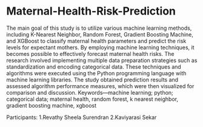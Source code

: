 # Maternal-Health-Risk-Prediction

The main goal of this study is to utilize various machine learning methods, including K-Nearest Neighbor, Random Forest, Gradient Boosting Machine, and XGBoost to classify maternal health parameters and predict the risk levels for expectant mothers. By employing machine learning techniques, it becomes possible to effectively forecast maternal health risks. The research involved implementing multiple data preparation strategies such as standardization and encoding categorical data. These techniques and algorithms were executed using the Python programming language with machine learning libraries. The study obtained prediction results and assessed algorithm performance measures, which were then visualized for comparison and discussion.
Keywords—machine learning; python; categorical data; maternal health, random forest, k nearest neighbor, gradient boosting machine, xgboost

Participants:
1.Revathy Sheela Surendran
2.Kaviyarasi Sekar
